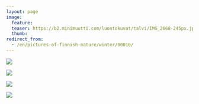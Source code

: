 ```yaml
---
layout: page
image:
  feature:
  teaser: https://b2.minimuutti.com/luontokuvat/talvi/IMG_2668-245px.jpg
  thumb:
redirect_from:
  - /en/pictures-of-finnish-nature/winter/00010/
---
```


![](https://b2.minimuutti.com/luontokuvat/talvi/IMG_2668-800px.jpg)

![](https://b2.minimuutti.com/luontokuvat/talvi/IMG_2670-800px.jpg)

![](https://b2.minimuutti.com/luontokuvat/talvi/IMG_2671-800px.jpg)

![](https://b2.minimuutti.com/luontokuvat/talvi/IMG_2682-800px.jpg)
